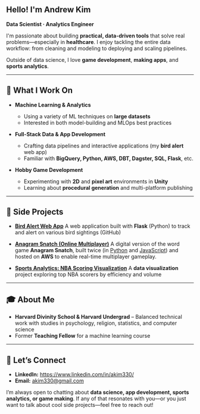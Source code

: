 ## Hello! I'm Andrew Kim
**Data Scientist · Analytics Engineer**

I'm passionate about building **practical, data-driven tools** that solve real problems—especially in **healthcare**. I enjoy tackling the entire data workflow: from cleaning and modeling to deploying and scaling pipelines.

Outside of data science, I love **game development**, **making apps**, and **sports analytics**.

---

## 💼 What I Work On
- **Machine Learning & Analytics**  
  - Using a variety of ML techniques on **large datasets**  
  - Interested in both model-building and MLOps best practices

- **Full-Stack Data & App Development**  
  - Crafting data pipelines and interactive applications (my **bird alert** web app)  
  - Familiar with **BigQuery, Python, AWS, DBT, Dagster, SQL, Flask**, etc.

- **Hobby Game Development**  
  - Experimenting with **2D** and **pixel art** environments in **Unity**  
  - Learning about **procedural generation** and multi-platform publishing

---

## 🚀 Side Projects
- [**Bird Alert Web App**](https://www.birdalerts.info/)
  A web application built with **Flask** (Python) to track and alert on various bird sightings (GitHub)

- [**Anagram Snatch (Online Multiplayer)**](#)
  A digital version of the word game **Anagram Snatch**, built twice (in [Python](https://github.com/akim330?tab=repositories) and [JavaScript](https://github.com/akim330/anagrams_js)) and hosted on **AWS** to enable real-time multiplayer gameplay.

- [**Sports Analytics: NBA Scoring Visualization**](https://github.com/akim330/nba_scorers/blob/main/README.md)
  A **data visualization** project exploring top NBA scorers by efficiency and volume

---

## 🎓 About Me
- **Harvard Divinity School & Harvard Undergrad** – Balanced technical work with studies in psychology, religion, statistics, and computer science
- Former **Teaching Fellow** for a machine learning course  

---

## 🤝 Let’s Connect
- **LinkedIn:** https://www.linkedin.com/in/akim330/
- **Email:** akim330@gmail.com

I’m always open to chatting about **data science, app development, sports analytics, or game making**. If any of that resonates with you—or you just want to talk about cool side projects—feel free to reach out!
